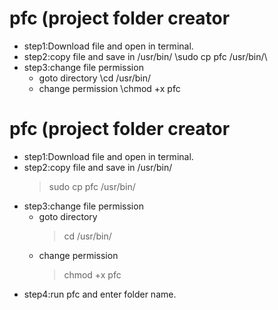 # pfc (project folder creator

* step1:Download file and open in terminal.
* step2:copy file and save in /usr/bin/
	\sudo cp pfc /usr/bin/\
* step3:change file permission
	* goto directory \cd /usr/bin/
	* change permission \chmod +x pfc

# pfc (project folder creator

* step1:Download file and open in terminal.
* step2:copy file and save in /usr/bin/
	> sudo cp pfc /usr/bin/ 
* step3:change file permission
	* goto directory 
		> cd /usr/bin/ 
	* change permission
		> chmod +x pfc
* step4:run pfc and enter folder name.
